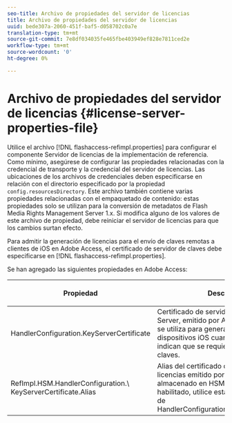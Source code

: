 ```yaml
---
seo-title: Archivo de propiedades del servidor de licencias
title: Archivo de propiedades del servidor de licencias
uuid: bede307a-2060-451f-baf5-d058702c0a7e
translation-type: tm+mt
source-git-commit: 7e8df034035fe465fbe403949ef828e7811ced2e
workflow-type: tm+mt
source-wordcount: '0'
ht-degree: 0%

---
```



# Archivo de propiedades del servidor de licencias {#license-server-properties-file}

Utilice el archivo [!DNL flashaccess-refimpl.properties] para configurar el componente Servidor de licencias de la implementación de referencia. Como mínimo, asegúrese de configurar las propiedades relacionadas con la credencial de transporte y la credencial del servidor de licencias. Las ubicaciones de los archivos de credenciales deben especificarse en relación con el directorio especificado por la propiedad `config.resourcesDirectory`. Este archivo también contiene varias propiedades relacionadas con el empaquetado de contenido: estas propiedades solo se utilizan para la conversión de metadatos de Flash Media Rights Management Server 1.x. Si modifica alguno de los valores de este archivo de propiedad, debe reiniciar el servidor de licencias para que los cambios surtan efecto.

Para admitir la generación de licencias para el envío de claves remotas a clientes de iOS en Adobe Access, el certificado de servidor de claves debe especificarse en [!DNL flashaccess-refimpl.properties].

Se han agregado las siguientes propiedades en Adobe Access:

<table frame="all" colsep="1" rowsep="1" class="+ topic/table adobe-d/table " id="table_xz2_lwy_n4"> 
 <thead class="- topic/thead "> 
  <tr rowsep="1" class="- topic/row "> 
   <th colname="1" class="- topic/entry entry"> <p class="- topic/p ">Propiedad </p> </th> 
   <th colname="2" class="- topic/entry entry"> <p class="- topic/p ">Descripción </p> </th> 
  </tr> 
 </thead>
 <tbody class="- topic/tbody "> 
  <tr rowsep="1" class="- topic/row "> 
   <td colname="1" class="- topic/entry "><span class="codeph"> HandlerConfiguration.KeyServerCertificate</span> </td> 
   <td colname="2" class="- topic/entry "> Certificado de servidor de licencias de Key Server, emitido por Adobe. Este certificado se utiliza para generar licencias para dispositivos iOS cuando los metadatos indican que se requiere un servidor de claves. </td> 
  </tr> 
  <tr rowsep="0" class="- topic/row "> 
   <td colname="1" class="- topic/entry "><span class="codeph"> RefImpl.HSM.HandlerConfiguration.\ KeyServerCertificate.Alias</span> </td> 
   <td colname="2" class="- topic/entry ">Alias del certificado de servidor de licencias emitido por Adobe de Key Server almacenado en HSM. Cuando HSM está habilitado, utilice esta propiedad en lugar de <span class="codeph"> HandlerConfiguration.KeyServerCertificate</span>. </td> 
  </tr> 
 </tbody> 
</table>

